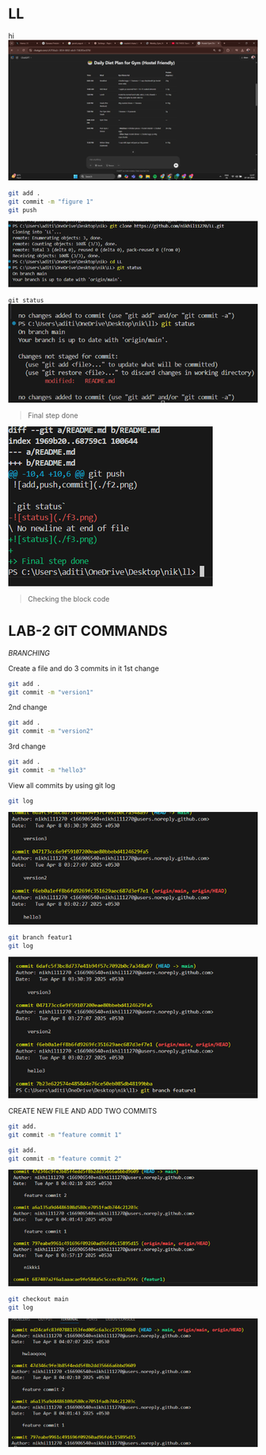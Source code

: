 # LL
hi
![clone command](./f1.png)
```bash
git add .
git commit -m "figure 1"
git push
```

![add,push,commit](./f2.png)

`git status`
![status](./f3.png)

> Final step done

![diff](./f4.png)

> Checking the block code 

# LAB-2 GIT COMMANDS
*BRANCHING*


Create a file and do 3 commits in it
1st change
```bash
git add .
git commit -m "version1"
```
2nd change
```bash
git add .
git commit -m "version2"
```

3rd change
```bash
git add .
git commit -m "hello3"
```



View all commits by using git log

```bash
git log
```

![allcommit](./f5.png)

```bash
git branch featur1
git log
```


![allcommit](./f6.png)

CREATE NEW FILE AND ADD TWO COMMITS
```bash
git add.
git commit -m "feature commit 1"
```
```bash
git add.
git commit -m "feature commit 2"
```



![allcommit](./f7.png)


```bash
git checkout main
git log
```


![allcommit](./f8.png)

